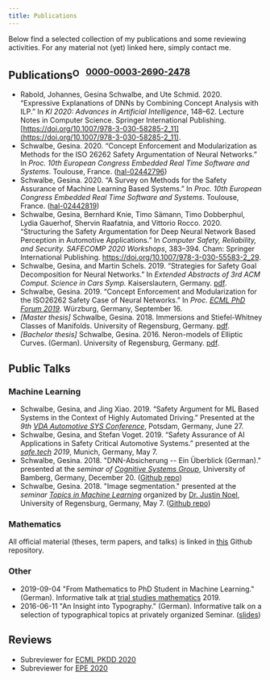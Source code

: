 ```yaml
---
title: Publications
---
```


Below find a selected collection of my publications and some reviewing activities. For any material
not (yet) linked here, simply contact me.

## Publications<sup><a href="https://orcid.org/0000-0003-2690-2478"><img src="https://orcid.org/sites/default/files/images/orcid_16x16.png" style="width:1em;margin:0em;padding:0em;margin-right:.5em;vertical-align:middle;" alt="ORCID iD icon">0000-0003-2690-2478</a></sup>

- Rabold, Johannes, Gesina Schwalbe, and Ute Schmid. 2020. “Expressive Explanations of DNNs by Combining Concept Analysis with ILP.” In *KI 2020: Advances in Artificial Intelligence*, 148–62. Lecture Notes in Computer Science. Springer International Publishing. [https://doi.org/10.1007/978-3-030-58285-2_11](https://doi.org/10.1007/978-3-030-58285-2_11).
- Schwalbe, Gesina. 2020. “Concept Enforcement and Modularization as Methods for the ISO 26262 Safety Argumentation of Neural Networks.” In *Proc. 10th European Congress Embedded Real Time Software and Systems*. Toulouse, France. ([hal-02442796](https://hal.archives-ouvertes.fr/hal-02442796))
- Schwalbe, Gesina. 2020. “A Survey on Methods for the Safety Assurance of Machine Learning Based Systems.” In *Proc. 10th European Congress Embedded Real Time Software and Systems*. Toulouse, France. ([hal-02442819](https://hal.archives-ouvertes.fr/hal-02442819))
- Schwalbe, Gesina, Bernhard Knie, Timo Sämann, Timo Dobberphul, Lydia Gauerhof, Shervin Raafatnia, and Vittorio Rocco. 2020. “Structuring the Safety Argumentation for Deep Neural Network Based Perception in Automotive Applications.” In *Computer Safety, Reliability, and Security. SAFECOMP 2020 Workshops*, 383–394. Cham: Springer International Publishing. https://doi.org/10.1007/978-3-030-55583-2_29.
- Schwalbe, Gesina, and Martin Schels. 2019. “Strategies for Safety Goal Decomposition for Neural Networks.” In *Extended Abstracts of 3rd ACM Comput. Science in Cars Symp.* Kaiserslautern, Germany. [pdf](https://cscs19.cispa.saarland/files/cscs19_camera_ready/14_CSCS19-nn_safety_gaol_decomposition.pdf).
- Schwalbe, Gesina. 2019. “Concept Enforcement and Modularization for the ISO26262 Safety Case of Neural Networks.” In *Proc. [ECML PhD Forum 2019](https://ecmlpkdd2019.org/submissions/phdforum/)*. Würzburg, Germany, September 16.
- *[Master thesis]* Schwalbe, Gesina. 2018. Immersions and Stiefel-Whitney Classes of Manifolds. University of Regensburg, Germany. [pdf](https://github.com/gesina/master_thesis/blob/master/Immersions_and_Stiefel-Whitney_Classes_of_Manifolds.pdf).
- *[Bachelor thesis]* Schwalbe, Gesina. 2016. Neron-models of Elliptic Curves. (German). University of Regensburg, Germany. [pdf](https://github.com/gesina/neron_models/blob/master/neron_models-onesided.pdf).

## Public Talks
### Machine Learning
- Schwalbe, Gesina, and Jing Xiao. 2019. “Safety Argument for ML Based Systems in the Context of Highly Automated Driving.” Presented at the *9th [VDA Automotive SYS Conference](https://vda-qmc.de/en/software-processes/vda-automotive-sys/)*, Potsdam, Germany, June 27.
- Schwalbe, Gesina, and Stefan Voget. 2019. “Safety Assurance of AI Applications in Safety Critical Automotive Systems.” presented at the *[safe.tech](https://www.tuev-sued.de/akademie-de/congress/automobil-bahn/safe.tech]) 2019*, Munich, Germany, May 7.
- Schwalbe, Gesina. 2018. "DNN-Absicherung -- Ein Überblick (German)." presented at the *seminar of [Cognitive Systems Group](https://www.uni-bamberg.de/en/cogsys/)*, University of Bamberg, Germany, December 20. ([Github repo](https://github.com/gesina/DNN_Absicherung))
- Schwalbe, Gesina. 2018. "Image segmentation." presented at the *seminar [Topics in Machine Learning](http://www.nullplug.org/ML-Blog/topics-in-machine-learning-seminar/)* organized by [Dr. Justin Noel](http://www.nullplug.org/index.html), University of Regensburg, Germany, May 7. ([Github repo](https://github.com/gesina/image_segmentation_talk))

### Mathematics
All official material (theses, term papers, and talks) is linked
in [this](https://github.com/gesina/seminar_talks) Github repository.

### Other
- 2019-09-04 "From Mathematics to PhD Student in Machine Learning." (German). Informative talk at [trial studies mathematics](https://www.uni-regensburg.de/mathematik/schnupperstudium/) 2019.
- 2016-06-11 "An Insight into Typography." (German). Informative talk on a selection of typographical topics at privately organized Seminar. ([slides](https://github.com/gesina/typography_talk))

## Reviews
- Subreviewer for [ECML PKDD 2020](https://ecmlpkdd2020.net/)
- Subreviewer for [EPE 2020](http://www.epe.tuiasi.ro/2020/)
